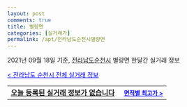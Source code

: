 ```yaml
---
layout: post
comments: true
title: 별량면
categories: [실거래가]
permalink: /apt/전라남도순천시별량면
---
```


2021년 09월 18일 기준, <a href="/apt/전라남도순천시">전라남도순천시</a> 별량면 한달간 실거래 정보

<a style="color: blue;" href="/apt/전라남도순천시">< 전라남도 순천시 전체 실거래 정보</a>
<!---- start ---->
<table>
  <tr>
    <td colspan="4" style="font-weight: bold;"><a href="/apt/전라남도순천시별량면{name_without_space}">오늘 등록된 실거래 정보가 없습니다</a> &nbsp;&nbsp;&nbsp; <a style="color: blue; font-size: smaller;" href="/apt/전라남도순천시별량면{name_without_space}">면적별 최고가 ></a></td>
  </tr>
    
</table>
<!---- end ---->
    